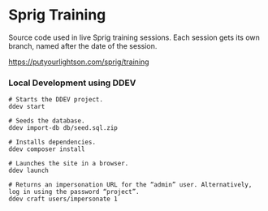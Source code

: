 # Sprig Training

Source code used in live Sprig training sessions. Each session gets its own branch, named after the date of the session.

https://putyourlightson.com/sprig/training

### Local Development using DDEV

```shell
# Starts the DDEV project.
ddev start

# Seeds the database.
ddev import-db db/seed.sql.zip

# Installs dependencies.
ddev composer install

# Launches the site in a browser.
ddev launch

# Returns an impersonation URL for the “admin” user. Alternatively, log in using the password “project”.
ddev craft users/impersonate 1 
```
